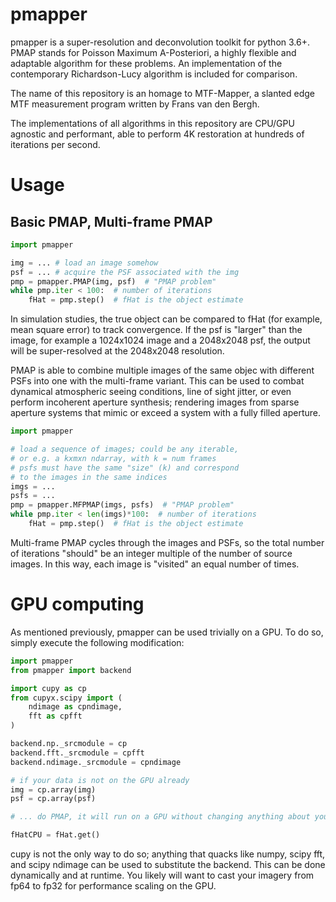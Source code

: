 # pmapper
pmapper is a super-resolution and deconvolution toolkit for python 3.6+.  PMAP stands for Poisson Maximum A-Posteriori, a highly flexible and adaptable algorithm for these problems.  An implementation of the contemporary Richardson-Lucy algorithm is included for comparison.

The name of this repository is an homage to MTF-Mapper, a slanted edge MTF measurement program written by Frans van den Bergh.

The implementations of all algorithms in this repository are CPU/GPU agnostic and performant, able to perform 4K restoration at hundreds of iterations per second.

# Usage

## Basic PMAP, Multi-frame PMAP
```python
import pmapper

img = ... # load an image somehow
psf = ... # acquire the PSF associated with the img
pmp = pmapper.PMAP(img, psf)  # "PMAP problem"
while pmp.iter < 100:  # number of iterations
    fHat = pmp.step()  # fHat is the object estimate
```

In simulation studies, the true object can be compared to fHat (for example, mean square error) to track convergence.  If the psf is "larger" than the image, for example a 1024x1024 image and a 2048x2048 psf, the output will be super-resolved at the 2048x2048 resolution.

PMAP is able to combine multiple images of the same objec with different PSFs into one with the multi-frame variant.  This can be used to combat dynamical atmospheric seeing conditions, line of sight jitter, or even perform incoherent aperture synthesis; rendering images from sparse aperture systems that mimic or exceed a system with a fully filled aperture.

```python
import pmapper

# load a sequence of images; could be any iterable,
# or e.g. a kxmxn ndarray, with k = num frames
# psfs must have the same "size" (k) and correspond
# to the images in the same indices
imgs = ...
psfs = ...
pmp = pmapper.MFPMAP(imgs, psfs)  # "PMAP problem"
while pmp.iter < len(imgs)*100:  # number of iterations
    fHat = pmp.step()  # fHat is the object estimate
```

Multi-frame PMAP cycles through the images and PSFs, so the total number of iterations "should" be an integer multiple of the number of source images.  In this way, each image is "visited" an equal number of times.


# GPU computing

As mentioned previously, pmapper can be used trivially on a GPU.  To do so, simply execute the following modification:

```python
import pmapper
from pmapper import backend

import cupy as cp
from cupyx.scipy import (
    ndimage as cpndimage,
    fft as cpfft
)

backend.np._srcmodule = cp
backend.fft._srcmodule = cpfft
backend.ndimage._srcmodule = cpndimage

# if your data is not on the GPU already
img = cp.array(img)
psf = cp.array(psf)

# ... do PMAP, it will run on a GPU without changing anything about your code

fHatCPU = fHat.get()
```

cupy is not the only way to do so; anything that quacks like numpy, scipy fft, and scipy ndimage can be used to substitute the backend.  This can be done dynamically and at runtime.  You likely will want to cast your imagery from fp64 to fp32 for performance scaling on the GPU.
